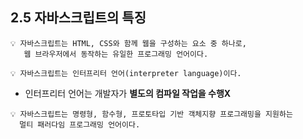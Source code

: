 ## 2.5 자바스크립트의 특징

```
💡 자바스크립트는 HTML, CSS와 함께 웹을 구성하는 요소 중 하나로,
   웹 브라우저에서 동작하는 유일한 프로그래밍 언어이다.
```

```
💡 자바스크립트는 인터프리터 언어(interpreter language)이다.
```

- 인터프리터 언어는 개발자가 **별도의 컴파일 작업을 수행X**

```
💡 자바스크립트는 명령형, 함수형, 프로토타입 기반 객체지향 프로그래밍을 지원하는
  멀티 패러다임 프로그래밍 언어이다.
```
